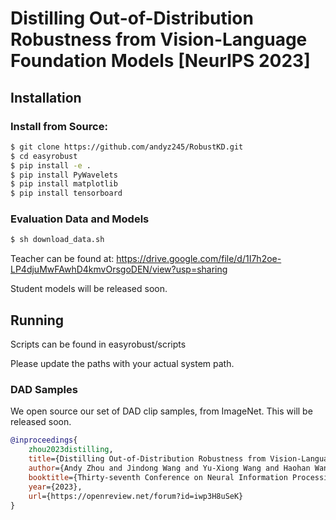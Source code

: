 # Distilling Out-of-Distribution Robustness from Vision-Language Foundation Models [NeurIPS 2023]

## Installation
### Install from Source:
```bash
$ git clone https://github.com/andyz245/RobustKD.git
$ cd easyrobust
$ pip install -e .
$ pip install PyWavelets
$ pip install matplotlib
$ pip install tensorboard 
```

### Evaluation Data and Models
```bash
$ sh download_data.sh
```

Teacher can be found at:
https://drive.google.com/file/d/1I7h2oe-LP4djuMwFAwhD4kmvOrsgoDEN/view?usp=sharing

Student models will be released soon.

## Running

Scripts can be found in easyrobust/scripts

Please update the paths with your actual system path.

### DAD Samples

We open source our set of DAD clip samples, from ImageNet. This will be released soon.

```bibtex
@inproceedings{
    zhou2023distilling,
    title={Distilling Out-of-Distribution Robustness from Vision-Language Foundation Models},
    author={Andy Zhou and Jindong Wang and Yu-Xiong Wang and Haohan Wang},
    booktitle={Thirty-seventh Conference on Neural Information Processing Systems},
    year={2023},
    url={https://openreview.net/forum?id=iwp3H8uSeK}
}

```
